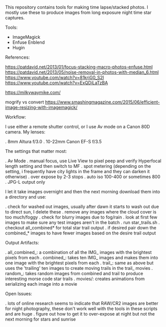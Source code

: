 This repository contains tools for making time lapse/stacked photos. I mostly use these
to produce images from long exposure night time star captures.

Tools:
* ImageMagick
* Enfuse Enblend
* Hugin

References:

https://patdavid.net/2013/01/focus-stacking-macro-photos-enfuse.html
https://patdavid.net/2013/05/noise-removal-in-photos-with-median_6.html
https://www.youtube.com/watch?v=81krjG0_S2I
https://www.youtube.com/watch?v=ExQDiLaTzBA

https://milkywaymike.com/


mogrify vs convert
https://www.smashingmagazine.com/2015/06/efficient-image-resizing-with-imagemagick/


Workflow:

I use either a remote shutter control, or I use Av mode on a Canon 80D camera.
My lenses:

. 8mm Altura f/3.0
. 10-22mm Canon EF-S f/3.5 

The settings that matter most:

. Av Mode
. manual focus, use Live View to pixel peep and verify Hyperfocal length setting and then switch to MF
. spot metering (depending on the setting, i frequently have city lights in the frame and they can darken it otherwise)
. over expose by 2-3 stops
. auto iso 100-400 or sometimes 800
. JPG-L output only

I let it take images overnight and then the next morning download them into a directory and use:

. check for washed out images, usually after dawn it starts to wash out due to direct sun, I delete these
. remove any images where the cloud cover is too much/foggy
. check for blurry images due to fog/rain
. look at first few images to make sure any test images aren't in the batch
. run star_trails.sh
. checkout all_combined* for total star trail output
. if desired pair down the combined_* images to have fewer images based on the desire trail output

Output Artifacts:

. all_combined_: a combination of all the IMG_ images with the brightest pixels from each
. combined_: takes ten IMG_ images and makes them into one image with the brightest pixels from each
. trail_: same as above but uses the 'trailing' ten images to create moving trails in the trail_ movies
. random_: takes random images from combined and trail to produce interesting morse code star trails
. movies/: creates animations from serializing each image into a movie

Open Issues:

. lots of online research seems to indicate that RAW/CR2 images are better for night photography, these don't work well with the tools in these scripts and are huge
. figure out how to get it to over-expose at night but not the next morning for stars and sunrise
